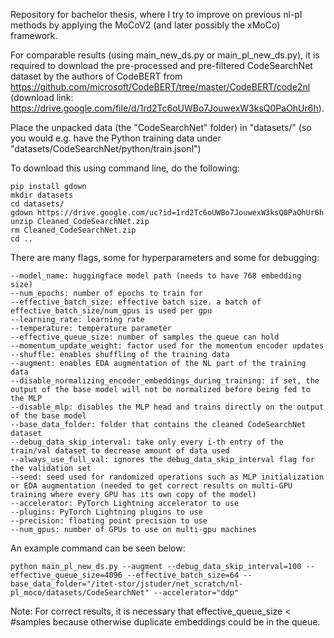 Repository for bachelor thesis, where I try to improve on previous nl-pl methods by applying the MoCoV2 (and later possibly the xMoCo) framework.

For comparable results (using main_new_ds.py or main_pl_new_ds.py), it is required to download the pre-processed and pre-filtered CodeSearchNet dataset by the authors of CodeBERT from https://github.com/microsoft/CodeBERT/tree/master/CodeBERT/code2nl 
(download link: https://drive.google.com/file/d/1rd2Tc6oUWBo7JouwexW3ksQ0PaOhUr6h).

Place the unpacked data (the "CodeSearchNet" folder) in "datasets/" (so you would e.g. have the Python training data under "datasets/CodeSearchNet/python/train.jsonl")

To download this using command line, do the following:

    pip install gdown
    mkdir datasets
    cd datasets/
    gdown https://drive.google.com/uc?id=1rd2Tc6oUWBo7JouwexW3ksQ0PaOhUr6h
    unzip Cleaned_CodeSearchNet.zip
    rm Cleaned_CodeSearchNet.zip
    cd ..

There are many flags, some for hyperparameters and some for debugging:

    --model_name: huggingface model path (needs to have 768 embedding size)
    --num_epochs: number of epochs to train for
    --effective_batch_size: effective batch size. a batch of effective_batch_size/num_gpus is used per gpu
    --learning_rate: learning rate
    --temperature: temperature parameter
    --effective_queue_size: number of samples the queue can hold
    --momentum_update_weight: factor used for the momentum encoder updates
    --shuffle: enables shuffling of the training data
    --augment: enables EDA augmentation of the NL part of the training data
    --disable_normalizing_encoder_embeddings_during_training: if set, the output of the base model will not be normalized before being fed to the MLP 
    --disable_mlp: disables the MLP head and trains directly on the output of the base model
    --base_data_folder: folder that contains the cleaned CodeSearchNet dataset
    --debug_data_skip_interval: take only every i-th entry of the train/val dataset to decrease amount of data used
    --always_use_full_val: ignores the debug_data_skip_interval flag for the validation set
    --seed: seed used for randomized operations such as MLP initialization or EDA augmentation (needed to get correct results on multi-GPU training where every GPU has its own copy of the model)
    --accelerator: PyTorch Lightning accelerator to use
    --plugins: PyTorch Lightning plugins to use
    --precision: floating point precision to use
    --num_gpus: number of GPUs to use on multi-gpu machines

An example command can be seen below:

    python main_pl_new_ds.py --augment --debug_data_skip_interval=100 --effective_queue_size=4096 --effective_batch_size=64 --base_data_folder="/itet-stor/jstuder/net_scratch/nl-pl_moco/datasets/CodeSearchNet" --accelerator="ddp"
    
Note: For correct results, it is necessary that effective_queue_size < #samples because otherwise duplicate embeddings could be in the queue.
